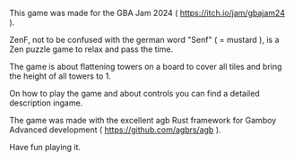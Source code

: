 This game was made for the GBA Jam 2024 ( https://itch.io/jam/gbajam24 ).

ZenF, not to be confused with the german word "Senf" ( = mustard ), is a Zen puzzle game to relax and pass the time.

The game is about flattening towers on a board to cover all tiles and bring the height of all towers to 1.

On how to play the game and about controls you can find a detailed description ingame.

The game was made with the excellent agb Rust framework for Gamboy Advanced development ( https://github.com/agbrs/agb ).

Have fun playing it.
